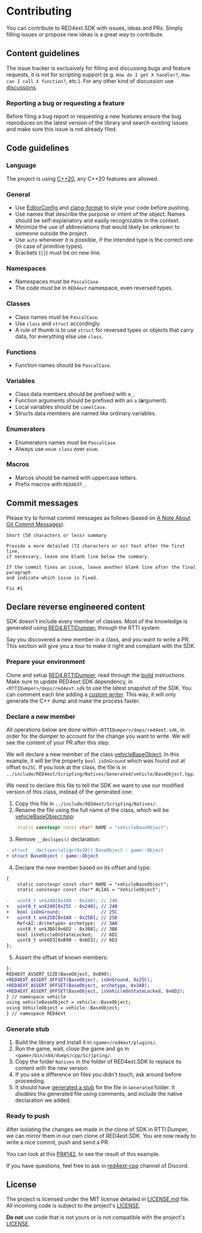 # Contributing

You can contribute to RED4ext.SDK with issues, ideas and PRs. Simply filling issues or propose new ideas is a great way to contribute.

## Content guidelines

The issue tracker is exclusively for filling and discussing bugs and feature requests, it is not for scripting support (e.g. `How do I get X handler?`, `How can I call X function?`, etc.). For any other kind of discussion use [discussions](https://github.com/WopsS/RED4ext.SDK/discussions).

### Reporting a bug or requesting a feature

Before filing a bug report or requesting a new features ensure the bug reproduces on the latest version of the library and search existing issues and make sure this issue is not already filed.

## Code guidelines

### Language

The project is using [C++20](https://en.cppreference.com/w/cpp/20), any C++20 features are allowed.

### General

* Use [EditorConfig](https://editorconfig.org/) and [clang-format](https://clang.llvm.org/docs/ClangFormat.html) to style your code before pushing.
* Use names that describe the purpose or intent of the object. Names should be self-explanatory and easily recognizable in the context.
* Minimize the use of abbreviations that would likely be unknown to someone outside the project.
* Use `auto` whenever it is possible, if the intended type is the correct one (in case of primitive types).
* Brackets (`{}`) must be on new line.

### Namespaces

* Namespaces must be `PascalCase`.
* The code must be in `RED4ext` namespace, even reversed types.

### Classes

* Class names must be `PascalCase`.
* Use `class` and `struct` accordingly.
* A rule of thumb is to use `struct` for reversed types or objects that carry data, for everything else use `class`.

### Functions

* Function names should be `PascalCase`.

### Variables

* Class data members should be prefixed with `m_`.
* Function arguments should be prefixed with an `a` (**a**rgument).
* Local variables should be `camelCase`.
* Structs data members are named like ordinary variables.

### Enumerators

* Enumerators names must be `PascalCase`.
* Always use `enum class` over `enum`.

### Macros

* Marcos should be named with uppercase letters.
* Prefix macros with `RED4EXT_`.

## Commit messages

Please try to format commit messages as follows (based on [A Note About Git Commit Messages](http://tbaggery.com/2008/04/19/a-note-about-git-commit-messages.html)):

```text
Short (50 characters or less) summary

Provide a more detailed (72 characters or so) text after the first line,
if necessary, leave one blank line below the summary.

If the commit fixes an issue, leave another blank line after the final paragraph
and indicate which issue is fixed.

Fix #1
```

## Declare reverse engineered content

SDK doesn't include every member of classes. Most of the knowledge is generated using [RED4.RTTIDumper](https://github.com/WopsS/RED4.RTTIDumper), 
through the RTTI system.

Say you discovered a new member in a class, and you want to write a PR. This section will give you a tour to make it 
right and compliant with the SDK.

### Prepare your environment

Clone and setup [RED4.RTTIDumper](https://github.com/WopsS/RED4.RTTIDumper), read through the [build](https://github.com/WopsS/RED4.RTTIDumper?tab=readme-ov-file#build-instructions) 
instructions.
Make sure to update RED4ext.SDK dependency, in `<RTTIDumper>/deps/red4ext.sdk` to use the latest snapshot of the SDK.
You can comment each line adding a [custom writer](https://github.com/WopsS/RED4.RTTIDumper/blob/4feaad12de106e395b7a637031432ea3caa2cf10/src/Main.cpp#L29).
This way, it will only generate the C++ dump and make the process faster.

### Declare a new member

All operations below are done within `<RTTIDumper>/deps/red4ext.sdk`, in order for the dumper to account for the change
you want to write. We will see the content of your PR after this step.

We will declare a new member of the class [vehicleBaseObject](https://github.com/WopsS/RED4ext.SDK/blob/fa50370bc0c4d95c16b8ec9e0a10113f155f361f/include/RED4ext/Scripting/Natives/Generated/vehicle/BaseObject.hpp).
In this example, it will be the property `bool isOnGround` which was found out at offset `0x25C`.
If you look at the class, the file is in `../include/RED4ext/Scripting/Natives/Generated/vehicle/BaseObject.hpp`.

We need to declare this file to tell the SDK we want to use our modified version of this class, instead of the generated
one:
1. Copy this file in `../include/RED4ext/Scripting/Natives/`.
2. Rename the file using the full name of the class, which will be [vehicleBaseObject.hpp](https://github.com/WopsS/RED4ext.SDK/blob/fa50370bc0c4d95c16b8ec9e0a10113f155f361f/include/RED4ext/Scripting/Natives/Generated/vehicle/BaseObject.hpp#L20):

```cpp
    static constexpr const char* NAME = "vehicleBaseObject";
```

3. Remove `__declspec()` declaration:

```diff
- struct __declspec(align(0x10)) BaseObject : game::Object
+ struct BaseObject : game::Object
```

4. Declare the new member based on its offset and type:

```diff
{
    static constexpr const char* NAME = "vehicleBaseObject";
    static constexpr const char* ALIAS = "VehicleObject";

-   uint8_t unk240[0x3A0 - 0x240]; // 240
+   uint8_t unk240[0x25C - 0x240]; // 240
+   bool isOnGround;               // 25C
+   uint8_t unk25D[0x3A0 - 0x25D]; // 25D
    Ref<AI::Archetype> archetype;  // 3A0
    uint8_t unk3B8[0x6D2 - 0x3B8]; // 3B8
    bool isVehicleOnStateLocked;   // 6D2
    uint8_t unk6D3[0xB90 - 0x6D3]; // 6D3
};
```

5. Assert the offset of known members:

```diff
};
RED4EXT_ASSERT_SIZE(BaseObject, 0xB90);
+RED4EXT_ASSERT_OFFSET(BaseObject, isOnGround, 0x25C);
+RED4EXT_ASSERT_OFFSET(BaseObject, archetype, 0x3A0);
+RED4EXT_ASSERT_OFFSET(BaseObject, isVehicleOnStateLocked, 0x6D2);
} // namespace vehicle
using vehicleBaseObject = vehicle::BaseObject;
using VehicleObject = vehicle::BaseObject;
} // namespace RED4ext
```

### Generate stub

1. Build the library and install it in `<game>/red4ext/plugins/`.
2. Run the game, wait, close the game and go in `<game>/bin/x64/dumps/cpp/Scripting/`.
3. Copy the folder `Natives` in the folder of RED4ext.SDK to replace its content with the new version.
4. If you see a difference on files you didn't touch, ask around before proceeding.
5. It should have [generated a stub](https://github.com/WopsS/RED4ext.SDK/blob/8730efb3aa0fed84e040997ca3e07571d5c86803/include/RED4ext/Scripting/Natives/Generated/vehicle/BaseObject.hpp)
   for the file in `Generated` folder. It *disables* the generated file using comments, and include the native 
   declaration we added.

### Ready to push

After isolating the changes we made in the clone of SDK in RTTI.Dumper, we can mirror them in our own clone of 
RED4ext.SDK.
You are now ready to write a nice commit, push and send a PR.

You can look at this [PR#142](https://github.com/WopsS/RED4ext.SDK/pull/142), to see the result of this example.

If you have questions, feel free to ask in [red4ext-cpp](https://discord.com/channels/717692382849663036/839400251680227339) channel of Discord.

## License

The project is licensed under the MIT license detailed in [LICENSE.md](/LICENSE.md) file. All incoming code is subject to the project's [LICENSE](/LICENSE.md).

**Do not** use code that is not yours or is not compatible with the project's [LICENSE](/LICENSE.md).
